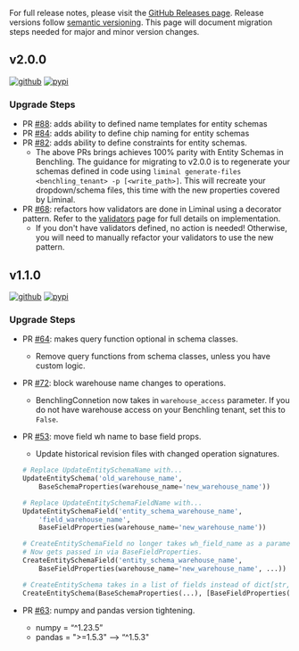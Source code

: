 For full release notes, please visit the [GitHub Releases page](https://github.com/dynotx/liminal-orm/releases). Release versions follow [semantic versioning](https://semver.org/). This page will document migration steps needed for major and minor version changes.

## v2.0.0

[![github](https://img.shields.io/badge/github-v2.0.0-blue)](https://github.com/dynotx/liminal-orm/releases/tag/2.0.0) [![pypi](https://img.shields.io/pypi/v/liminal-orm/2.0.0.svg)](https://pypi.org/project/liminal-orm/2.0.0/)

### Upgrade Steps

- PR [#88](https://github.com/dynotx/liminal-orm/pull/88): adds ability to defined name templates for entity schemas
- PR [#84](https://github.com/dynotx/liminal-orm/pull/84): adds ability to define chip naming for entity schemas
- PR [#82](https://github.com/dynotx/liminal-orm/pull/82): adds ability to define constraints for entity schemas.
    - The above PRs brings achieves 100% parity with Entity Schemas in Benchling. The guidance for migrating to v2.0.0 is to regenerate your schemas defined in code using `liminal generate-files <benchling_tenant> -p [<write_path>]`. This will recreate your dropdown/schema files, this time with the new properties covered by Liminal.
- PR [#68](https://github.com/dynotx/liminal-orm/pull/68): refactors how validators are done in Liminal using a decorator pattern. Refer to the [validators](https://dynotx.github.io/liminal-orm/reference/validators/) page for full details on implementation.
    - If you don't have validators defined, no action is needed! Otherwise, you will need to manually refactor your validators to use the new pattern.

## v1.1.0

[![github](https://img.shields.io/badge/github-v1.1.0-blue)](https://github.com/dynotx/liminal-orm/releases/tag/1.1.0) [![pypi](https://img.shields.io/pypi/v/liminal-orm/1.1.0.svg)](https://pypi.org/project/liminal-orm/1.1.0/)

### Upgrade Steps

- PR [#64](https://github.com/dynotx/liminal-orm/pull/64): makes query function optional in schema classes.
    - Remove query functions from schema classes, unless you have custom logic.
- PR [#72](https://github.com/dynotx/liminal-orm/pull/72): block warehouse name changes to operations.
    - BenchlingConnetion now takes in `warehouse_access` parameter. If you do not have warehouse access on your Benchling tenant, set this to `False`.
- PR [#53](https://github.com/dynotx/liminal-orm/pull/53): move field wh name to base field props.
    - Update historical revision files with changed operation signatures.

    ```python
    # Replace UpdateEntitySchemaName with...
    UpdateEntitySchema('old_warehouse_name', 
        BaseSchemaProperties(warehouse_name='new_warehouse_name'))

    # Replace UpdateEntitySchemaFieldName with...
    UpdateEntitySchemaField('entity_schema_warehouse_name', 
        'field_warehouse_name', 
        BaseFieldProperties(warehouse_name='new_warehouse_name'))

    # CreateEntitySchemaField no longer takes wh_field_name as a parameter. 
    # Now gets passed in via BaseFieldProperties.
    CreateEntitySchemaField('entity_schema_warehouse_name', 
        BaseFieldProperties(warehouse_name='new_warehouse_name', ...))

    # CreateEntitySchema takes in a list of fields instead of dict[str, Benchling FieldProperties]
    CreateEntitySchema(BaseSchemaProperties(...), [BaseFieldProperties(...), ...])
    ```

- PR [#63](https://github.com/dynotx/liminal-orm/pull/63): numpy and pandas version tightening.
    - numpy = “^1.23.5”
    - pandas = ">=1.5.3" --> “^1.5.3"
